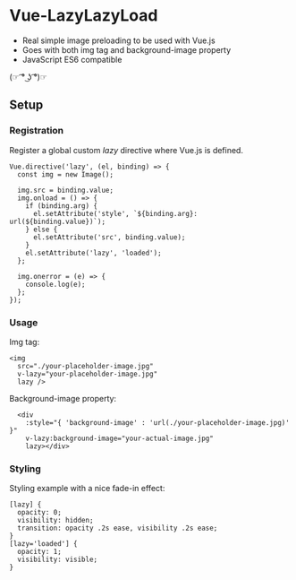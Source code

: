 # Vue-LazyLazyLoad

- Real simple image preloading to be used with Vue.js
- Goes with both img tag and background-image property
- JavaScript ES6 compatible

(☞ ͡° ͜ʖ ͡°)☞

## Setup

### Registration

Register a global custom *lazy* directive where Vue.js is defined.

```
Vue.directive('lazy', (el, binding) => {
  const img = new Image();

  img.src = binding.value;
  img.onload = () => {
    if (binding.arg) {
      el.setAttribute('style', `${binding.arg}: url(${binding.value})`);
    } else {
      el.setAttribute('src', binding.value);
    }
    el.setAttribute('lazy', 'loaded');
  };

  img.onerror = (e) => {
    console.log(e);
  };
});
```

### Usage

Img tag:

```
<img 
  src="./your-placeholder-image.jpg" 
  v-lazy="your-placeholder-image.jpg" 
  lazy />
```

Background-image property:

```
  <div 
    :style="{ 'background-image' : 'url(./your-placeholder-image.jpg)' }"
    v-lazy:background-image="your-actual-image.jpg"
    lazy></div>
```

### Styling

Styling example with a nice fade-in effect:

```
[lazy] {
  opacity: 0;
  visibility: hidden;
  transition: opacity .2s ease, visibility .2s ease;
}
[lazy='loaded'] {
  opacity: 1;
  visibility: visible;
}
```

